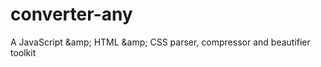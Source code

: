 # converter-any
A JavaScript &amp;amp; HTML &amp;amp; CSS parser, compressor and beautifier toolkit
